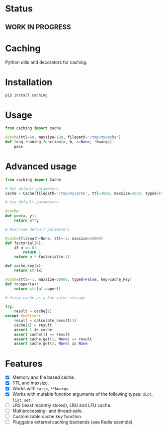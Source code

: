 # Status
## WORK IN PROGRESS

# Caching

Python utils and decorators for cаching.

# Installation

`pip install caching`

# Usage

```python
from caching import cache

@cache(ttl=60, maxsize=128, filepath='/tmp/mycache')
def long_running_function(a, b, c=None, *kwargs):
    pass
```

# Advanced usage

```python
from caching import Cache

# Set default parameters
cache = Cache(filepath='/tmp/mycache', ttl=3600, maxsize=1024, typed=True)

# Use default parameters

@cache
def pow(x, y):
    return x**y

# Override default parameters

@cache(filepath=None, ttl=-1, maxsize=10000)
def factorial(n):
    if n == 0:
        return 1
    return n * factorial(n-1)

def cache_key(x):
    return str(x)

@cache(ttl=-1, maxsize=10000, typed=False, key=cache_key)
def toupper(a):
    return str(a).upper()

# Using cache as a key-value storage

try:
    result = cache[1]
except KeyError:
    result = calculate_result(1)
    cache[1] = result
    assert 1 in cache
    assert cache[1] == result
    assert cache.get(1, None) == result
    assert cache.get(2, None) is None

```

# Features

- [x] Memory and file based cache.
- [x] TTL and maxsize.
- [x] Works with `*args`, `**kwargs`.
- [x] Works with mutable function arguments of the following types: `dict`, `list`, `set`.
- [ ] LRS (least recently stored), LRU and LFU cache.
- [ ] Multiprocessing- and thread-safe.
- [ ] Customizable cache key function.
- [ ] Pluggable external caching backends (see Redis example).
